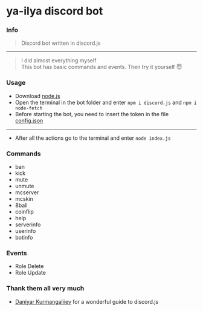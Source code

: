 # ya-ilya discord bot
### Info
> Discord bot written in discord.js <br>
---
> I did almost everything myself <br>
> This bot has basic commands and events. Then try it yourself 😇
### Usage
 - Download [node.js](https://nodejs.org/en/)
 - Open the terminal in the bot folder and enter `npm i discord.js` and `npm i node-fetch`
 - Before starting the bot, you need to insert the token in the file [config.json](https://github.com/ya-ilya/ya-ilya_bot/blob/main/config.json)
 ---
 - Аfter all the actions go to the terminal and enter `node index.js`
 ### Commands
 - ban
 - kick
 - mute
 - unmute
 - mcserver
 - mcskin
 - 8ball
 - coinflip
 - help
 - serverinfo
 - userinfo
 - botinfo
 ### Events
 - Role Delete
 - Role Update
 ### Thank them all very much
 - [Daniyar Kurmangaliiev](https://www.youtube.com/channel/UCP_7rWQRKPn-hrScLtZdvDg) for a wonderful guide to discord.js

